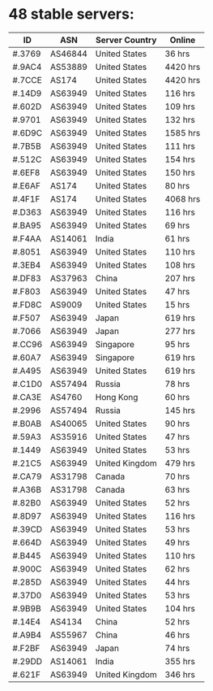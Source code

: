 # 48 stable servers:

| ID | ASN | Server Country | Online |
| ------ | ------ | ------ | ------ |
| #.3769 | AS46844 | United States | 36 hrs |
| #.9AC4 | AS53889 | United States | 4420 hrs |
| #.7CCE | AS174 | United States | 4420 hrs |
| #.14D9 | AS63949 | United States | 116 hrs |
| #.602D | AS63949 | United States | 109 hrs |
| #.9701 | AS63949 | United States | 132 hrs |
| #.6D9C | AS63949 | United States | 1585 hrs |
| #.7B5B | AS63949 | United States | 111 hrs |
| #.512C | AS63949 | United States | 154 hrs |
| #.6EF8 | AS63949 | United States | 150 hrs |
| #.E6AF | AS174 | United States | 80 hrs |
| #.4F1F | AS174 | United States | 4068 hrs |
| #.D363 | AS63949 | United States | 116 hrs |
| #.BA95 | AS63949 | United States | 69 hrs |
| #.F4AA | AS14061 | India | 61 hrs |
| #.8051 | AS63949 | United States | 110 hrs |
| #.3EB4 | AS63949 | United States | 108 hrs |
| #.DF83 | AS37963 | China | 207 hrs |
| #.F803 | AS63949 | United States | 47 hrs |
| #.FD8C | AS9009 | United States | 15 hrs |
| #.F507 | AS63949 | Japan | 619 hrs |
| #.7066 | AS63949 | Japan | 277 hrs |
| #.CC96 | AS63949 | Singapore | 95 hrs |
| #.60A7 | AS63949 | Singapore | 619 hrs |
| #.A495 | AS63949 | United States | 619 hrs |
| #.C1D0 | AS57494 | Russia | 78 hrs |
| #.CA3E | AS4760 | Hong Kong | 60 hrs |
| #.2996 | AS57494 | Russia | 145 hrs |
| #.B0AB | AS40065 | United States | 90 hrs |
| #.59A3 | AS35916 | United States | 47 hrs |
| #.1449 | AS63949 | United States | 53 hrs |
| #.21C5 | AS63949 | United Kingdom | 479 hrs |
| #.CA79 | AS31798 | Canada | 70 hrs |
| #.A36B | AS31798 | Canada | 63 hrs |
| #.82B0 | AS63949 | United States | 52 hrs |
| #.8D97 | AS63949 | United States | 116 hrs |
| #.39CD | AS63949 | United States | 53 hrs |
| #.664D | AS63949 | United States | 49 hrs |
| #.B445 | AS63949 | United States | 110 hrs |
| #.900C | AS63949 | United States | 62 hrs |
| #.285D | AS63949 | United States | 44 hrs |
| #.37D0 | AS63949 | United States | 53 hrs |
| #.9B9B | AS63949 | United States | 104 hrs |
| #.14E4 | AS4134 | China | 52 hrs |
| #.A9B4 | AS55967 | China | 46 hrs |
| #.F2BF | AS63949 | Japan | 74 hrs |
| #.29DD | AS14061 | India | 355 hrs |
| #.621F | AS63949 | United Kingdom | 346 hrs |

